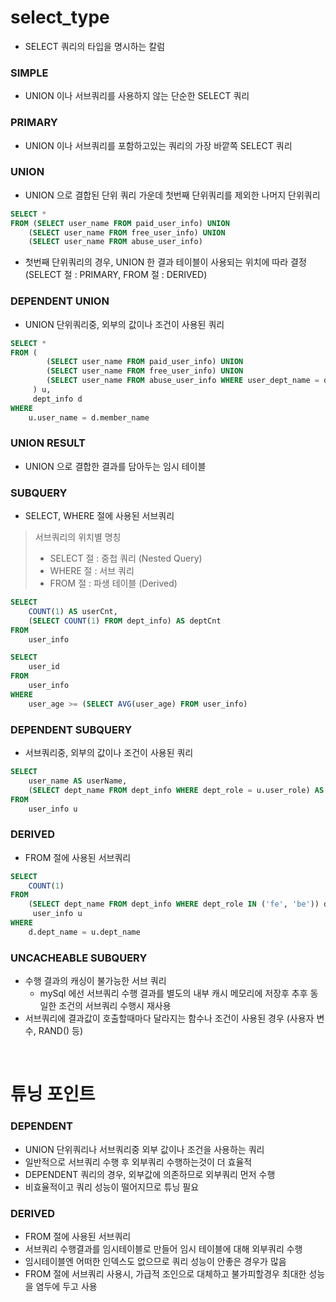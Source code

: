 # select_type
* SELECT 쿼리의 타입을 명시하는 칼럼

### SIMPLE
* UNION 이나 서브쿼리를 사용하지 않는 단순한 SELECT 쿼리

### PRIMARY
* UNION 이나 서브쿼리를 포함하고있는 쿼리의 가장 바깥쪽 SELECT 쿼리

### UNION
* UNION 으로 결합된 단위 쿼리 가운데 첫번째 단위쿼리를 제외한 나머지 단위쿼리
```sql
SELECT *
FROM (SELECT user_name FROM paid_user_info) UNION
	(SELECT user_name FROM free_user_info) UNION
	(SELECT user_name FROM abuse_user_info)
```
* 첫번째 단위쿼리의 경우, UNION 한 결과 테이블이 사용되는 위치에 따라 결정 (SELECT 절 : PRIMARY, FROM 절 : DERIVED)

### DEPENDENT UNION
* UNION 단위쿼리중, 외부의 값이나 조건이 사용된 쿼리
```sql
SELECT *
FROM (
  		(SELECT user_name FROM paid_user_info) UNION
		(SELECT user_name FROM free_user_info) UNION
		(SELECT user_name FROM abuse_user_info WHERE user_dept_name = d.dept_name)
  	 ) u,
     dept_info d
WHERE
	u.user_name = d.member_name
```

### UNION RESULT
* UNION 으로 결합한 결과를 담아두는 임시 테이블

### SUBQUERY
* SELECT, WHERE 절에 사용된 서브쿼리
> 서브쿼리의 위치별 명칭
> * SELECT 절 : 중첩 쿼리 (Nested Query)
> * WHERE 절 : 서브 쿼리 
> * FROM 절 : 파생 테이블 (Derived)
```sql
SELECT
	COUNT(1) AS userCnt,
    (SELECT COUNT(1) FROM dept_info) AS deptCnt
FROM
	user_info
``` 
```sql
SELECT
	user_id
FROM
	user_info
WHERE
	user_age >= (SELECT AVG(user_age) FROM user_info)
```

### DEPENDENT SUBQUERY
* 서브쿼리중, 외부의 값이나 조건이 사용된 쿼리
```sql
SELECT
	user_name AS userName,
    (SELECT dept_name FROM dept_info WHERE dept_role = u.user_role) AS deptName
FROM
	user_info u
``` 

### DERIVED
* FROM 절에 사용된 서브쿼리
```sql
SELECT
	COUNT(1)
FROM
	(SELECT dept_name FROM dept_info WHERE dept_role IN ('fe', 'be')) d,
     user_info u
WHERE
	d.dept_name = u.dept_name
```

### UNCACHEABLE SUBQUERY
* 수행 결과의 캐싱이 불가능한 서브 쿼리
	* mySql 에선 서브쿼리 수행 결과를 별도의 내부 캐시 메모리에 저장후 추후 동일한 조건의 서브쿼리 수행시 재사용 
* 서브쿼리에 결과값이 호출할때마다 달라지는 함수나 조건이 사용된 경우 (사용자 변수, RAND() 등)

<br>

# 튜닝 포인트
### DEPENDENT
* UNION 단위쿼리나 서브쿼리중 외부 값이나 조건을 사용하는 쿼리
* 일반적으로 서브쿼리 수행 후 외부쿼리 수행하는것이 더 효율적
* DEPENDENT 쿼리의 경우, 외부값에 의존하므로 외부쿼리 먼저 수행
* 비효율적이고 쿼리 성능이 떨어지므로 튜닝 필요

### DERIVED
* FROM 절에 사용된 서브쿼리
* 서브쿼리 수행결과를 임시테이블로 만들어 임시 테이블에 대해 외부쿼리 수행
* 임시테이블엔 어떠한 인덱스도 없으므로 쿼리 성능이 안좋은 경우가 많음
* FROM 절에 서브쿼리 사용시, 가급적 조인으로 대체하고 불가피할경우 최대한 성능을 염두에 두고 사용